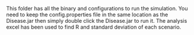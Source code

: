 This folder has all the binary and configurations to run the simulation. You need to keep the config.properties file in the same location as the Disease.jar then simply double click the Disease.jar to run it. The analysis excel has been used to find R and standard deviation of each scenario.
